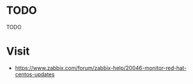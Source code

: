 # TODO
TODO


# Visit
  - https://www.zabbix.com/forum/zabbix-help/20046-monitor-red-hat-centos-updates
